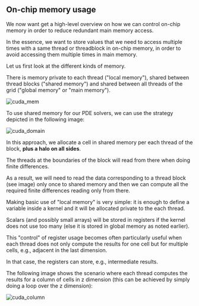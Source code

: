 <!--This file was generated, do not modify it.-->
## On-chip memory usage

We now want get a high-level overview on how we can control on-chip memory in order to reduce redundant main memory access.

In the essence, we want to store values that we need to access multiple times with a same thread or threadblock in on-chip memory, in order to avoid accessing them multiple times in main memory.

Let us first look at the different kinds of memory.

There is memory private to each thread ("local memory"), shared between thread blocks ("shared memory") and shared between all threads of the grid ("global memory" or "main memory").

![cuda_mem](../assets/literate_figures/l9_cuda_mem.png)

To use shared memory for our PDE solvers, we can use the strategy depicted in the following image:

![cuda_domain](../assets/literate_figures/l9_cuda_domain.png)

In this approach, we allocate a cell in shared memory per each thread of the block, **plus a halo on all sides**.

The threads at the boundaries of the block will read from there when doing finite differences.

As a result, we will need to read the data corresponding to a thread block (see image) only once to shared memory and then we can compute all the required finite differences reading only from there.

Making basic use of "local memory" is very simple: it is enough to define a variable inside a kernel and it will be allocated private to the each thread.

Scalars (and possibly small arrays) will be stored in registers if the kernel does not use too many (else it is stored in global memory as noted earlier).

This "control" of register usage becomes often particularly useful when each thread does not only compute the results for one cell but for multiple cells, e.g., adjacent in the last dimension.

In that case, the registers can store, e.g., intermediate results.

The following image shows the scenario where each thread computes the results for a column of cells in z dimension (this can be achieved by simply doing a loop over the z dimension):

![cuda_column](../assets/literate_figures/l9_cuda_column.png)

